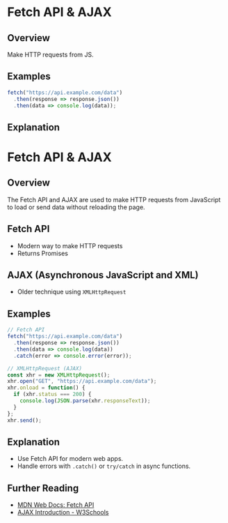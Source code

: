 # Fetch API & AJAX

## Overview
Make HTTP requests from JS.

## Examples
```js
fetch("https://api.example.com/data")
  .then(response => response.json())
  .then(data => console.log(data));
```

## Explanation

# Fetch API & AJAX

## Overview
The Fetch API and AJAX are used to make HTTP requests from JavaScript to load or send data without reloading the page.

## Fetch API
- Modern way to make HTTP requests
- Returns Promises

## AJAX (Asynchronous JavaScript and XML)
- Older technique using `XMLHttpRequest`

## Examples
```js
// Fetch API
fetch("https://api.example.com/data")
  .then(response => response.json())
  .then(data => console.log(data))
  .catch(error => console.error(error));

// XMLHttpRequest (AJAX)
const xhr = new XMLHttpRequest();
xhr.open("GET", "https://api.example.com/data");
xhr.onload = function() {
  if (xhr.status === 200) {
    console.log(JSON.parse(xhr.responseText));
  }
};
xhr.send();
```

## Explanation
- Use Fetch API for modern web apps.
- Handle errors with `.catch()` or `try/catch` in async functions.

## Further Reading
- [MDN Web Docs: Fetch API](https://developer.mozilla.org/en-US/docs/Web/API/Fetch_API)
- [AJAX Introduction - W3Schools](https://www.w3schools.com/js/js_ajax_intro.asp)
